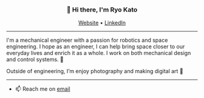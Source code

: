 <h3 align="center">👋 Hi there, I'm Ryo Kato</h3>

<p align="center">
  <a href="theryokato.github.io">Website</a> •
  <a href="https://www.linkedin.com/in/ryokato-texasam/">LinkedIn</a>
</p>

---
I'm a mechanical engineer with a passion for robotics and space engineering. I hope as an engineer, I can help bring space closer to our everyday lives and enrich it as a whole. I work on both mechanical design and control systems. 🤖

Outside of engineering, I’m enjoy photography and making digital art 🎨 

---

- 📫 Reach me on [email](mailto:ryokato.inbox@gmail.com)

